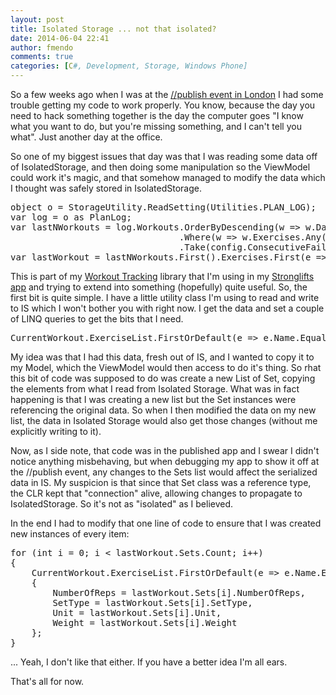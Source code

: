 ```yaml
---
layout: post
title: Isolated Storage ... not that isolated?
date: 2014-06-04 22:41
author: fmendo
comments: true
categories: [C#, Development, Storage, Windows Phone]
---
```

So a few weeks ago when I was at the <a title="http://fmendo.com/may-17th-publish-london" href="http://fmendo.com/may-17th-publish-london">//publish event in London</a> I had some trouble getting my code to work properly. You know, because the day you need to hack something together is the day the computer goes "I know what you want to do, but you're missing something, and I can't tell you what". Just another day at the office.

So one of my biggest issues that day was that I was reading some data off of IsolatedStorage, and then doing some manipulation so the ViewModel could work it's magic, and that somehow managed to modify the data which I thought was safely stored in IsolatedStorage.
<pre class="brush: csharp;">object o = StorageUtility.ReadSetting(Utilities.PLAN_LOG);
var log = o as PlanLog;
var lastNWorkouts = log.Workouts.OrderByDescending(w =&gt; w.Date)
                                .Where(w =&gt; w.Exercises.Any(e =&gt; e.ExerciseName.Equals(config.TargetExercise)))
                                .Take(config.ConsecutiveFailCount);
var lastWorkout = lastNWorkouts.First().Exercises.First(e =&gt; e.ExerciseName.Equals(config.TargetExercise));
</pre>
This is part of my <a title="WorkoutTracker on github" href="https://github.com/fmmendo/WorkoutTracker">Workout Tracking</a> library that I'm using in my <a title="fmendo: WP App - StrongliftsTracker" href="http://fmendo.com/stronglifts-tracker-app">Stronglifts app</a> and trying to extend into something (hopefully) quite useful. So, the first bit is quite simple. I have a little utility class I'm using to read and write to IS which I won't bother you with right now. I get the data and set a couple of LINQ queries to get the bits that I need.
<pre class="brush: csharp;">CurrentWorkout.ExerciseList.FirstOrDefault(e =&gt; e.Name.Equals(config.TargetExercise)).Sets = new List(lastWorkout.Sets)
</pre>
My idea was that I had this data, fresh out of IS, and I wanted to copy it to my Model, which the ViewModel would then access to do it's thing. So rhat this bit of code was supposed to do was create a new List of Set, copying the elements from what I read from Isolated Storage. What was in fact happening is that I was creating a new list but the Set instances were referencing the original data. So when I then modified the data on my new list, the data in Isolated Storage would also get those changes (without me explicitly writing to it).

Now, as I side note, that code was in the published app and I swear I didn't notice anything misbehaving, but when debugging my app to show it off at the //publish event, any changes to the Sets list would affect the serialized data in IS. My suspicion is that since that Set class was a reference type, the CLR kept that "connection" alive, allowing changes to propagate to IsolatedStorage. So it's not as "isolated" as I believed.

In the end I had to modify that one line of code to ensure that I was created new instances of every item:
<pre class="brush: csharp;">for (int i = 0; i &lt; lastWorkout.Sets.Count; i++)
{
    CurrentWorkout.ExerciseList.FirstOrDefault(e =&gt; e.Name.Equals(config.TargetExercise)).Sets[i] = new Set()
    {
        NumberOfReps = lastWorkout.Sets[i].NumberOfReps,
        SetType = lastWorkout.Sets[i].SetType,
        Unit = lastWorkout.Sets[i].Unit,
        Weight = lastWorkout.Sets[i].Weight
    };
}
</pre>
... Yeah, I don't like that either. If you have a better idea I'm all ears.

That's all for now.
